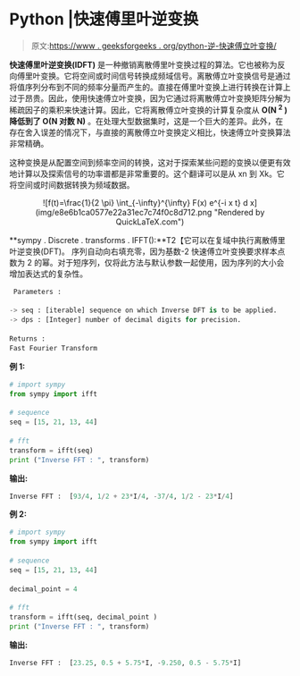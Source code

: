 # Python |快速傅里叶逆变换

> 原文:[https://www . geeksforgeeks . org/python-逆-快速傅立叶变换/](https://www.geeksforgeeks.org/python-inverse-fast-fourier-transformation/)

**快速傅里叶逆变换(IDFT)** 是一种撤销离散傅里叶变换过程的算法。它也被称为反向傅里叶变换。它将空间或时间信号转换成频域信号。离散傅立叶变换信号是通过将值序列分布到不同的频率分量而产生的。直接在傅里叶变换上进行转换在计算上过于昂贵。因此，使用快速傅立叶变换，因为它通过将离散傅立叶变换矩阵分解为稀疏因子的乘积来快速计算。因此，它将离散傅立叶变换的计算复杂度从 **O(N <sup>2</sup> )降低到了 O(N 对数 N)** 。在处理大型数据集时，这是一个巨大的差异。此外，在存在舍入误差的情况下，与直接的离散傅立叶变换定义相比，快速傅立叶变换算法非常精确。

这种变换是从配置空间到频率空间的转换，这对于探索某些问题的变换以便更有效地计算以及探索信号的功率谱都是非常重要的。这个翻译可以是从 xn 到 Xk。它将空间或时间数据转换为频域数据。

<center>![f(t)=\frac{1}{2 \pi} \int_{-\infty}^{\infty} F(x) e^{-i x t} d x](img/e8e6b1ca0577e22a31ec7c74f0c8d712.png "Rendered by QuickLaTeX.com")</center>

**sympy . Discrete . transforms . IFFT():**T2【它可以在复域中执行离散傅里叶逆变换(DFT)。
序列自动向右填充零，因为基数-2 快速傅立叶变换要求样本点数为 2 的幂。对于短序列，仅将此方法与默认参数一起使用，因为序列的大小会增加表达式的复杂性。

```py
 Parameters : 

-> seq : [iterable] sequence on which Inverse DFT is to be applied.
-> dps : [Integer] number of decimal digits for precision.

Returns : 
Fast Fourier Transform

```

**例 1:**

```py
# import sympy 
from sympy import ifft

# sequence 
seq = [15, 21, 13, 44]

# fft
transform = ifft(seq)
print ("Inverse FFT : ", transform)
```

**输出:**

```py
Inverse FFT :  [93/4, 1/2 + 23*I/4, -37/4, 1/2 - 23*I/4]
```

**例 2:**

```py
# import sympy 
from sympy import ifft

# sequence 
seq = [15, 21, 13, 44]

decimal_point = 4

# fft
transform = ifft(seq, decimal_point )
print ("Inverse FFT : ", transform)
```

**输出:**

```py
Inverse FFT :  [23.25, 0.5 + 5.75*I, -9.250, 0.5 - 5.75*I]

```